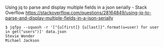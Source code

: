 Using jq to parse and display multiple fields in a json serially - Stack Overflow
https://stackoverflow.com/questions/28164849/using-jq-to-parse-and-display-multiple-fields-in-a-json-serially

```
$ jqfpy --squash -r '["{u[first]} {u[last]}".format(u=user) for user in get("users")]' data.json
Stevie Wonder
Michael Jackson
```
